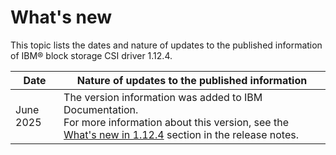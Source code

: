 # What's new

This topic lists the dates and nature of updates to the published information of IBM® block storage CSI driver 1.12.4.

| Date            | Nature of updates to the published information                                                                                                                                                          |
|-----------------|---------------------------------------------------------------------------------------------------------------------------------------------------------------------------------------------------------|
| June 2025       | The version information was added to IBM Documentation.<br>For more information about this version, see the [What's new in 1.12.4](../content/release_notes/whats_new.md) section in the release notes. |

